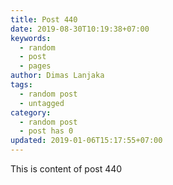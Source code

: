 ```yaml
---
title: Post 440
date: 2019-08-30T10:19:38+07:00
keywords:
  - random
  - post
  - pages
author: Dimas Lanjaka
tags:
  - random post
  - untagged
category:
  - random post
  - post has 0
updated: 2019-01-06T15:17:55+07:00
---
```

This is content of post 440